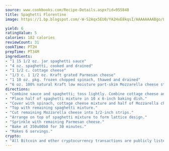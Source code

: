 ```yaml
---
source: www.cookbooks.com/Recipe-Details.aspx?id=955848
title: Spaghetti Florentine
image: https://1.bp.blogspot.com/-W-S2Aqx5EU0/YA2HxE8kqsI/AAAAAAAABgo/LNxJ2X_rvYgPNsplYMgQNjuwxaZ0e3pQQCLcBGAsYHQ/s320/17.png

yield: 6
ratingValue: 5
calories: 182 calories
reviewCount: 31
cookTime: PT2H
prepTime: PT34M
ingredients:
- "1 15 1/2 oz. jar spaghetti sauce"
- "4 oz. spaghetti, cooked and drained"
- "1 1/2 c. cottage cheese"
- "1/3 c. 1 1/2 oz. Kraft grated Parmesan cheese"
- "1 10 oz. pkg. frozen chopped spinach, thawed and drained"
- "6 oz. 100% natural Kraft low moisture part-skim Mozzarella cheese sticks"
directions:
- "Combine sauce and spaghetti; toss lightly. Combine cottage cheese and 1/4 cup Parmesan cheese; mix well."
- "Place half of spaghetti mixture in 10 x 6-inch baking dish."
- "Cover with spinach, cottage cheese mixture and half of Mozzarella cheese."
- "Top with remaining spaghetti mixture."
- "Cut remaining Mozzarella cheese into 1/2-inch strips."
- "Arrange on top of spaghetti mixture to form lattice design."
- "Sprinkle with remaining Parmesan cheese."
- "Bake at 350u00b0 for 30 minutes."
- "Makes 6 servings."
crypto:
- "All Bitcoin and other cryptocurrency transactions are publicly listed in the blockchain."
---
```

